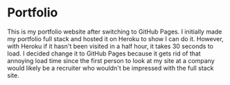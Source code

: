 # Portfolio

This is my portfolio website after switching to GitHub Pages. I initially made my portfolio full stack and hosted it on Heroku to show I can do it. However, with Heroku if it hasn't been visited in a half hour, it takes 30 seconds to load. I decided change it to GitHub Pages because it gets rid of that annoying load time since the first person to look at my site at a company would likely be a recruiter who wouldn't be impressed with the full stack site.
